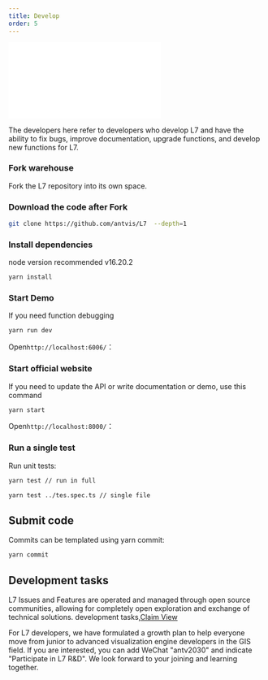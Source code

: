 ```yaml
---
title: Develop
order: 5
---
```


<embed src="@/docs/common/style.md"></embed>

The developers here refer to developers who develop L7 and have the ability to fix bugs, improve documentation, upgrade functions, and develop new functions for L7.

### Fork warehouse

Fork the L7 repository into its own space.

### Download the code after Fork

```bash
git clone https://github.com/antvis/L7  --depth=1
```

### Install dependencies

node version recommended v16.20.2

```bash
yarn install
```

### Start Demo

If you need function debugging

```bash
yarn run dev
```

Open`http://localhost:6006/`：

### Start official website

If you need to update the API or write documentation or demo, use this command

```bash
yarn start
```

Open`http://localhost:8000/`：

### Run a single test

Run unit tests:

```bash
yarn test // run in full

yarn test ../tes.spec.ts // single file
```

## Submit code

Commits can be templated using yarn commit:

```bash
yarn commit
```

## Development tasks

L7 Issues and Features are operated and managed through open source communities, allowing for completely open exploration and exchange of technical solutions. development tasks,[Claim View](https://github.com/orgs/antvis/projects/16)

For L7 developers, we have formulated a growth plan to help everyone move from junior to advanced visualization engine developers in the GIS field. If you are interested, you can add WeChat "antv2030" and indicate "Participate in L7 R\&D". We look forward to your joining and learning together.

